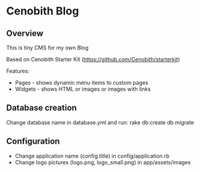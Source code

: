 Cenobith Blog
=============

## Overview

This is tiny CMS for my own Blog

Based on Cenobith Starter Kit (https://github.com/Cenobith/starterkit)

Features:

* Pages - shows dynamic menu items to custom pages
* Widgets - shows HTML or images or images with links

## Database creation

Change database name in database.yml and run: rake db:create db.migrate

## Configuration

* Change application name (config.title) in config/application.rb 
* Change logo pictures (logo.png, logo_small.png) in app/assets/images




